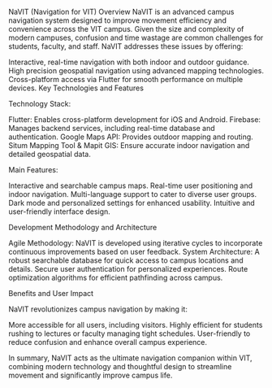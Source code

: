 NaVIT (Navigation for VIT) Overview NaVIT is an advanced campus navigation system designed to improve movement efficiency and convenience across the VIT campus. Given the size and complexity of modern campuses, confusion and time wastage are common challenges for students, faculty, and staff. NaVIT addresses these issues by offering:

Interactive, real-time navigation with both indoor and outdoor guidance. High precision geospatial navigation using advanced mapping technologies. Cross-platform access via Flutter for smooth performance on multiple devices. Key Technologies and Features

Technology Stack:

Flutter: Enables cross-platform development for iOS and Android. Firebase: Manages backend services, including real-time database and authentication. Google Maps API: Provides outdoor mapping and routing. Situm Mapping Tool & Mapit GIS: Ensure accurate indoor navigation and detailed geospatial data.

Main Features:

Interactive and searchable campus maps. Real-time user positioning and indoor navigation. Multi-language support to cater to diverse user groups. Dark mode and personalized settings for enhanced usability. Intuitive and user-friendly interface design.

Development Methodology and Architecture

Agile Methodology: NaVIT is developed using iterative cycles to incorporate continuous improvements based on user feedback. System Architecture: A robust searchable database for quick access to campus locations and details. Secure user authentication for personalized experiences. Route optimization algorithms for efficient pathfinding across campus.

Benefits and User Impact

NaVIT revolutionizes campus navigation by making it:

More accessible for all users, including visitors. Highly efficient for students rushing to lectures or faculty managing tight schedules. User-friendly to reduce confusion and enhance overall campus experience.

In summary, NaVIT acts as the ultimate navigation companion within VIT, combining modern technology and thoughtful design to streamline movement and significantly improve campus life.
